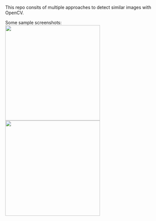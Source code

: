 This repo consits of multiple approaches to detect similar images with OpenCV.

Some sample screenshots:  
<img src="https://github.com/user-attachments/assets/b4856930-abbc-42fd-afd0-c7361feb36f7" width="300">
<img src="https://github.com/user-attachments/assets/5bd1024c-5fcb-40cd-9249-f0e4adc52b83" width="300">
